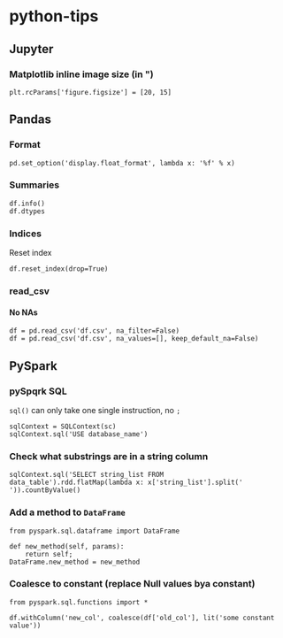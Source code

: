 # python-tips

## Jupyter
### Matplotlib inline image size (in ")
```plt.rcParams['figure.figsize'] = [20, 15]```

## Pandas
### Format
```
pd.set_option('display.float_format', lambda x: '%f' % x)
```
### Summaries
```
df.info()
df.dtypes
```
### Indices
Reset index
```
df.reset_index(drop=True)
```
### read_csv
#### No NAs
```
df = pd.read_csv('df.csv', na_filter=False)
df = pd.read_csv('df.csv', na_values=[], keep_default_na=False)
```

## PySpark
### pySpqrk SQL
`sql()` can only take one single instruction, no `;`
```
sqlContext = SQLContext(sc)
sqlContext.sql('USE database_name')
```
### Check what substrings are in a string column
```
sqlContext.sql('SELECT string_list FROM data_table').rdd.flatMap(lambda x: x['string_list'].split(' ')).countByValue()
```
### Add a method to `DataFrame`
```
from pyspark.sql.dataframe import DataFrame

def new_method(self, params):
    return self;
DataFrame.new_method = new_method
```

### Coalesce to constant (replace Null values bya constant)
```
from pyspark.sql.functions import *

df.withColumn('new_col', coalesce(df['old_col'], lit('some constant value'))
```
